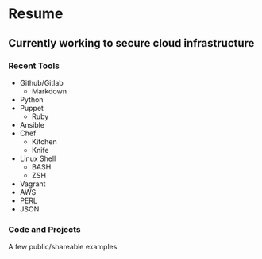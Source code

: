 # Resume

## Currently working to secure cloud infrastructure

### Recent Tools

- Github/Gitlab
  - Markdown
- Python
- Puppet
  - Ruby
- Ansible
- Chef
  - Kitchen
  - Knife
- Linux Shell
  - BASH
  - ZSH
- Vagrant
- AWS
- PERL
- JSON

### Code and Projects

A few public/shareable examples

